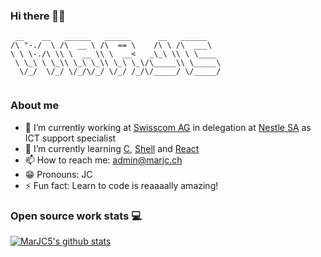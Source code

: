 ### Hi there 👋🏾
```
 __    __   ______   ______      __   ______    
/\ "-./  \ /\  __ \ /\  == \    /\ \ /\  ___\   
\ \ \-./\ \\ \  __ \\ \  __<   _\_\ \\ \ \____  
 \ \_\ \ \_\\ \_\ \_\\ \_\ \_\/\_____\\ \_____\ 
  \/_/  \/_/ \/_/\/_/ \/_/ /_/\/_____/ \/_____/ 
                                                
```

### About me

- 🔭 I’m currently working at [Swisscom AG](https://www.swisscom.ch/en/about.html) in delegation at [Nestle SA](https://www.nestle.ch/fr#) as ICT support specialist
- 🌱 I’m currently learning [C](https://en.wikipedia.org/wiki/C_(programming_language)), [Shell](https://en.wikipedia.org/wiki/Shell_script) and [React](https://reactjs.org/)
- 📫 How to reach me: [admin@marjc.ch](mailto:admin@marjc.ch)
- 😁 Pronouns: JC
- ⚡ Fun fact: Learn to code is reaaaally amazing!

### Open source work stats 💻
[![MarJC5's github stats](https://github-readme-stats.vercel.app/api?username=MarJC5&theme=vue-dark&show_icons=true)](https://github.com/MarJC5)

<!--
### Top langs stats 💻
[![MarJC5's top langs stats](https://github-readme-stats.vercel.app/api/top-langs/?username=MarJC5&layout=compact&theme=graywhite)](https://github.com/MarJC5)
-->

